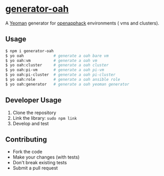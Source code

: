 # [generator-oah](https://github.com/openapphack/generator-oah)

A [Yeoman](http://yeoman.io) generator for [openapphack](https://github.com/openapphack/openapphack)
 environments ( vms and clusters).

## Usage


```sh
$ npm i generator-oah
$ yo oah             # generate a oah bare vm
$ yo oah:vm          # generate a oah vm
$ yo oah:cluster     # generate a oah cluster
$ yo oah:pi-vm       # generate a oah pi-vm
$ yo oah:pi-cluster  # generate a oah pi-cluster
$ yo oah:role        # generate a oah ansible role
$ yo oah:generator   # generate a oah yeoman generator
```

## Developer Usage

1. Clone the repository
2. Link the library: `sudo npm link`
3. Develop and test


## Contributing

- Fork the code
- Make your changes (with tests)
- Don't break existing tests
- Submit a pull request
